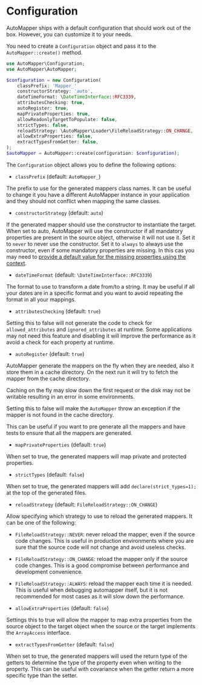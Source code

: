 # Configuration

AutoMapper ships with a default configuration that should work out of the box. However, you can customize it to your needs.

You need to create a `Configuration` object and pass it to the `AutoMapper::create()` method.

```php
use AutoMapper\Configuration;
use AutoMapper\AutoMapper;

$configuration = new Configuration(
    classPrefix: 'Mapper_'
    constructorStrategy: 'auto',
    dateTimeFormat: \DateTimeInterface::RFC3339,
    attributesChecking: true,
    autoRegister: true,
    mapPrivateProperties: true,
    allowReadonlyTargetToPopulate: false,
    strictTypes: false,
    reloadStrategy: \AutoMapper\Loader\FileReloadStrategy::ON_CHANGE,
    allowExtraProperties: false,
    extractTypesFromGetter: false,
);
$autoMapper = AutoMapper::create(configuration: $configuration);
```

The `Configuration` object allows you to define the following options:

* `classPrefix` (default: `AutoMapper_`)

The prefix to use for the generated mappers class names. It can be useful to change it you have a different AutoMapper 
instance in your application and they should not conflict when mapping the same classes.

* `constructorStrategy` (default: `auto`)

If the generated mapper should use the constructor to instantiate the target. When set to auto, AutoMapper will use the
constructor if all mandatory properties are present in the source object, otherwise it will not use it.
Set it to `never` to never use the constructor.
Set it to `always` to always use the constructor, even if some mandatory properties are missing. In this cas you may need
to [provide a default value for the missing properties using the context](context.md).

* `dateTimeFormat` (default: `\DateTimeInterface::RFC3339`)

The format to use to transform a date from/to a string. It may be useful if all your dates are in a specific format and 
you want to avoid repeating the format in all your mappings.

* `attributesChecking` (default: `true`)

Setting this to false will not generate the code to check for `allowed_attributes` and `ignored_attributes` at runtime. 
Some applications may not need this feature and disabling it will improve the performance as it avoid a check for each 
property at runtime.

* `autoRegister` (default: `true`)

AutoMapper generate the mappers on the fly when they are needed, also it store them in a cache directory. On the next
run it will try to fetch the mapper from the cache directory.

Caching on the fly may slow down the first request or the disk may not be writable resulting in an error in some environments.

Setting this to false will make the `AutoMapper` throw an exception if the mapper is not found in the cache directory.

This can be useful if you want to pre generate all the mappers and have tests to ensure that all the mappers are
generated.

* `mapPrivateProperties` (default: `true`)

When set to true, the generated mappers will map private and protected properties.

* `strictTypes` (default: `false`)

When set to true, the generated mappers will add `declare(strict_types=1);` at the top of the generated files.

* `reloadStrategy` (default: `FileReloadStrategy::ON_CHANGE`)

Allow specifying which strategy to use to reload the generated mappers. It can be one of the following:

  * `FileReloadStrategy::NEVER`: never reload the mapper, even if the source code changes. This is useful in production
    environments where you are sure that the source code will not change and avoid useless checks.
  * `FileReloadStrategy::ON_CHANGE`: reload the mapper only if the source code changes. This is a good compromise between
    performance and development convenience.
  * `FileReloadStrategy::ALWAYS`: reload the mapper each time it is needed. This is useful when debugging automapper itself, but
     it is not recommended for most cases as it will slow down the performance.

* `allowExtraProperties` (default: `false`)

Settings this to true will allow the mapper to map extra properties from the source object to the target object when
the source or the target implements the `ArrayAccess` interface.

* `extractTypesFromGetter` (default: `false`)

When set to true, the generated mappers will used the return type of the getters to determine the type of the property
even when writing to the property. This can be useful with covariance when the getter return a more specific type than the
setter.
